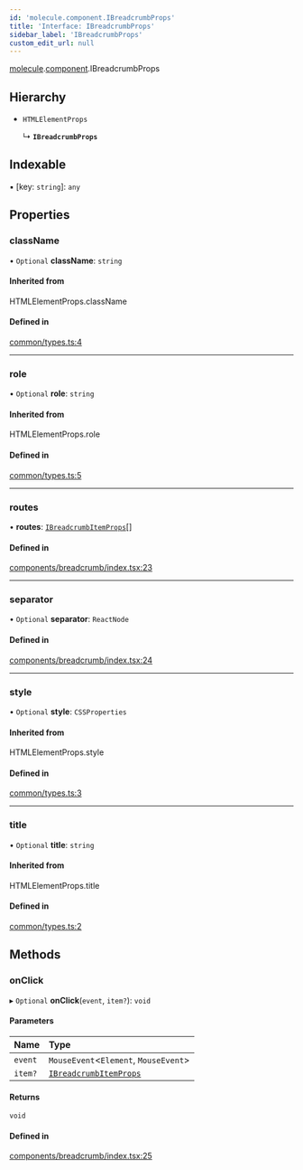 ```yaml
---
id: 'molecule.component.IBreadcrumbProps'
title: 'Interface: IBreadcrumbProps'
sidebar_label: 'IBreadcrumbProps'
custom_edit_url: null
---
```


[molecule](../namespaces/molecule).[component](../namespaces/molecule.component).IBreadcrumbProps

## Hierarchy

-   `HTMLElementProps`

    ↳ **`IBreadcrumbProps`**

## Indexable

▪ [key: `string`]: `any`

## Properties

### className

• `Optional` **className**: `string`

#### Inherited from

HTMLElementProps.className

#### Defined in

[common/types.ts:4](https://github.com/DTStack/molecule/blob/ff1a27ef/src/common/types.ts#L4)

---

### role

• `Optional` **role**: `string`

#### Inherited from

HTMLElementProps.role

#### Defined in

[common/types.ts:5](https://github.com/DTStack/molecule/blob/ff1a27ef/src/common/types.ts#L5)

---

### routes

• **routes**: [`IBreadcrumbItemProps`](molecule.component.IBreadcrumbItemProps)[]

#### Defined in

[components/breadcrumb/index.tsx:23](https://github.com/DTStack/molecule/blob/ff1a27ef/src/components/breadcrumb/index.tsx#L23)

---

### separator

• `Optional` **separator**: `ReactNode`

#### Defined in

[components/breadcrumb/index.tsx:24](https://github.com/DTStack/molecule/blob/ff1a27ef/src/components/breadcrumb/index.tsx#L24)

---

### style

• `Optional` **style**: `CSSProperties`

#### Inherited from

HTMLElementProps.style

#### Defined in

[common/types.ts:3](https://github.com/DTStack/molecule/blob/ff1a27ef/src/common/types.ts#L3)

---

### title

• `Optional` **title**: `string`

#### Inherited from

HTMLElementProps.title

#### Defined in

[common/types.ts:2](https://github.com/DTStack/molecule/blob/ff1a27ef/src/common/types.ts#L2)

## Methods

### onClick

▸ `Optional` **onClick**(`event`, `item?`): `void`

#### Parameters

| Name    | Type                                                              |
| :------ | :---------------------------------------------------------------- |
| `event` | `MouseEvent`<`Element`, `MouseEvent`\>                            |
| `item?` | [`IBreadcrumbItemProps`](molecule.component.IBreadcrumbItemProps) |

#### Returns

`void`

#### Defined in

[components/breadcrumb/index.tsx:25](https://github.com/DTStack/molecule/blob/ff1a27ef/src/components/breadcrumb/index.tsx#L25)
